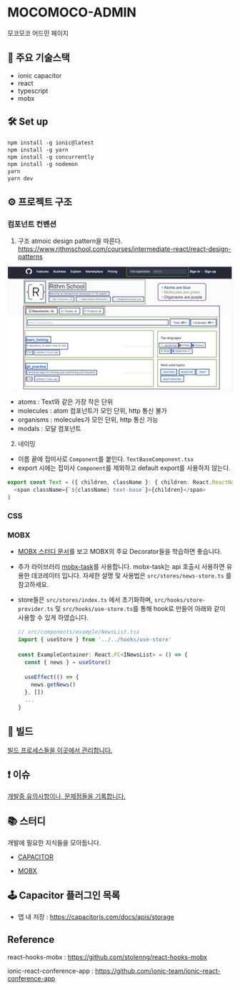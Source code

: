 # MOCOMOCO-ADMIN

모코모코 어드민 페이지

## 📱 주요 기술스택

- ionic capacitor
- react
- typescript
- mobx

## 🛠 Set up

```
npm install -g ionic@latest
npm install -g yarn
npm install -g concurrently
npm install -g nodemon
yarn
yarn dev
```

## ⚙️ 프로젝트 구조

### 컴포넌트 컨벤션

1. 구조
   atmoic design pattern을 따른다.
   https://www.rithmschool.com/courses/intermediate-react/react-design-patterns

![atomic](docs/img/atomic.png)

- atoms : Text와 같은 가장 작은 단위
- molecules : atom 컴포넌트가 모인 단위, http 통신 불가
- organisms : molecules가 모인 단위, http 통신 가능
- modals : 모달 컴포넌트

2. 네이밍

- 이름 끝에 접미사로 `Component`를 붙인다.
  `TextBaseComponent.tsx`
- export 시에는 접미사 `Component`를 제외하고 default export를 사용하지 않는다.

```typescript
export const Text = ({ children, className }: { children: React.ReactNode; className?: string }) => (
  <span className={`${className} text-base`}>{children}</span>
)
```

### CSS

### MOBX

- [MOBX 스터디 문서](docs/STUDY_MOBX.md)를 보고 MOBX의 주요 Decorator들을 학습하면 좋습니다.
- 추가 라이브러리 [mobx-task](https://github.com/jeffijoe/mobx-task)를 사용합니다. mobx-task는 api 호출시 사용하면 유용한 데코레이터 입니다. 자세한 설명 및 사용법은 `src/stores/news-store.ts` 를 참고하세요.
- store들은 `src/stores/index.ts` 에서 초기화하며, `src/hooks/store-provider.ts` 및 `src/hooks/use-store.ts`를 통해 hook로 만들어 아래와 같이 사용할 수 있게 하였습니다.

  ```typescript
  // src/components/example/NewsList.tsx
  import { useStore } from '../../hooks/use-store'

  const ExampleContainer: React.FC<INewsList> = () => {
    const { news } = useStore()

    useEffect(() => {
      news.getNews()
    }, [])
    ...
  }
  ```

## 🚀 빌드

[빌드 프로세스들을 이곳에서 관리합니다. ](docs/BUILD.md)

## ❗️ 이슈

[개발중 유의사항이나, 문제점들을 기록합니다. ](docs/ISSUE.md)

## 📚 스터디

개발에 필요한 지식들을 모아둡니다.

- [CAPACITOR](docs/STUDY_CAPACITOR.md)

- [MOBX](docs/STUDY_MOBX.md)

## 🕹 Capacitor 플러그인 목록

- 앱 내 저장 : https://capacitorjs.com/docs/apis/storage

## Reference

react-hooks-mobx : https://github.com/stolenng/react-hooks-mobx

ionic-react-conference-app : https://github.com/ionic-team/ionic-react-conference-app
